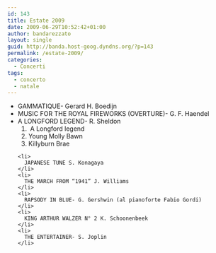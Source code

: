 ```yaml
---
id: 143
title: Estate 2009
date: 2009-06-29T10:52:42+01:00
author: bandarezzato
layout: single
guid: http://banda.host-goog.dyndns.org/?p=143
permalink: /estate-2009/
categories:
  - Concerti
tags:
  - concerto
  - natale
---
```

<div>
  <ul>
    <li>
      GAMMATIQUE- Gerard H. Boedijn
    </li>
    <li>
      MUSIC FOR THE ROYAL FIREWORKS (OVERTURE)- G. F. Haendel
    </li>
    <li>
      A LONGFORD LEGEND- R. Sheldon <ol>
        <li>
           A Longford legend
        </li>
        <li>
          Young Molly Bawn
        </li>
        <li>
          Killyburn Brae
        </li>
      </ol>
    </li>
    
    <li>
      JAPANESE TUNE S. Konagaya
    </li>
    <li>
      THE MARCH FROM “1941” J. Williams
    </li>
    <li>
      RAPSODY IN BLUE- G. Gershwin (al pianoforte Fabio Gordi)
    </li>
    <li>
      KING ARTHUR WALZER N° 2 K. Schoonenbeek
    </li>
    <li>
      THE ENTERTAINER- S. Joplin
    </li>
  </ul>
</div>

<div>
</div>